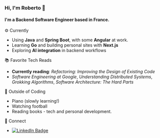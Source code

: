 ### Hi, I'm Roberto 👋

#### I'm a **Backend Software Engineer** based in France.

⚙️ Currently
* Using **Java** and **Spring Boot**, with some **Angular** at work.
* Learning **Go** and building personal sites with **Next.js**
* Exploring **AI integration** in backend workflows

📚 Favorite Tech Reads
* **Currently reading**: *Refactoring: Improving the Design of Existing Code*
* *Software Engineering at Google*, *Understanding Distributed Systems*, *Grokking Algorithms*, *Software Architecture: The Hard Parts*

🌿 Outside of Coding
* Piano (slowly learning!)
* Watching football
* Reading books - tech and personal development.

🤝 Connect
- [![LinkedIn Badge](https://img.shields.io/badge/LinkedIn-blue?style=flat\&logo=linkedin\&logoColor=white)](https://www.linkedin.com/in/roberto-chacon)

